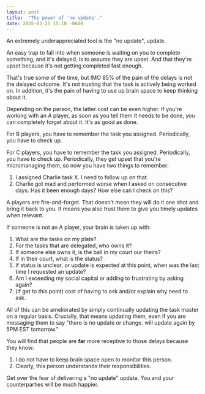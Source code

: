 ```yaml
---
layout: post
title:  "The power of 'no update'."
date: 2025-03-25 15:10 -0600
---
```


An extremely underappreciated tool is the "no update", update. 

An easy trap to fall into when someone is waiting on you to complete something, and it's delayed, is to assume they are upset. And that they're upset because it's not getting completed fast enough.

That's true some of the time, but IMO 85% of the pain of the delays is not the delayed outcome. It's not trusting that the task is actively being worked on. In addition, it's the pain of having to use up brain space to keep thinking about it.

Depending on the person, the latter cost can be even higher. If you're working with an A player, as soon as you tell them it needs to be done, you can completely forget about it. It's as good as done. 

For B players, you have to remember the task you assigned. Periodically, you have to check up.

For C players, you have to remember the task you assigned. Periodically, you have to check up. Periodically, they get upset that you're micromanaging them, so now you have two things to remember:

1. I assigned Charlie task X. I need to follow up on that.
2. Charlie got mad and performed worse when I asked on consecutive days. Has it been enough days? How else can I check on this?

A players are fire-and-forget. That doesn't mean they will do it one shot and bring it back to you. It means you also trust them to give you timely updates when relevant.

If someone is not an A player, your brain is taken up with:
1. What are the tasks on my plate?
2. For the tasks that are delegated, who owns it?
3. If someone else owns it, is the ball in my court our theirs?
4. If in their court, what is the status?
5. If status is unclear, or update is expected at this point, when was the last time I requested an update?
6. Am I exceeding my social capital or adding to frustrating by asking again?
7. (if get to this point) cost of having to ask and/or explain why need to ask.

All of this can be ameliorated by simply continually updating the task master on a regular basis. Crucially, that means updating them, even if you are messaging them to say "there is no update or change. will update again by 5PM EST tomorrow."

You will find that people are **far** more receptive to those delays because they know:
1. I do not have to keep brain space open to monitor this person.
2. Clearly, this person understands their responsibilities.

Get over the fear of delivering a "no update" update. You and your counterparties will be much happier.
